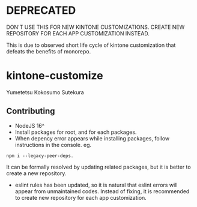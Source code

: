 # DEPRECATED

DON'T USE THIS FOR NEW KINTONE CUSTOMIZATIONS.
CREATE NEW REPOSITORY FOR EACH APP CUSTOMIZATION INSTEAD.

This is due to observed short life cycle of kintone customization that defeats the benefits of monorepo.

# kintone-customize

Yumetetsu
Kokosumo
Sutekura


## Contributing

- NodeJS 16^
- Install packages for root, and for each packages.
- When depency error appears while installing packages, follow instructions in the console. 
eg. 

```
npm i --legacy-peer-deps.
```

It can be formally resolved by updating related packages, but it is better to create a new repository.

- eslint rules has been updated, so it is natural that eslint errors will appear from unmaintained codes. 
Instead of fixing, it is recommended to create new repository for each app customization.


